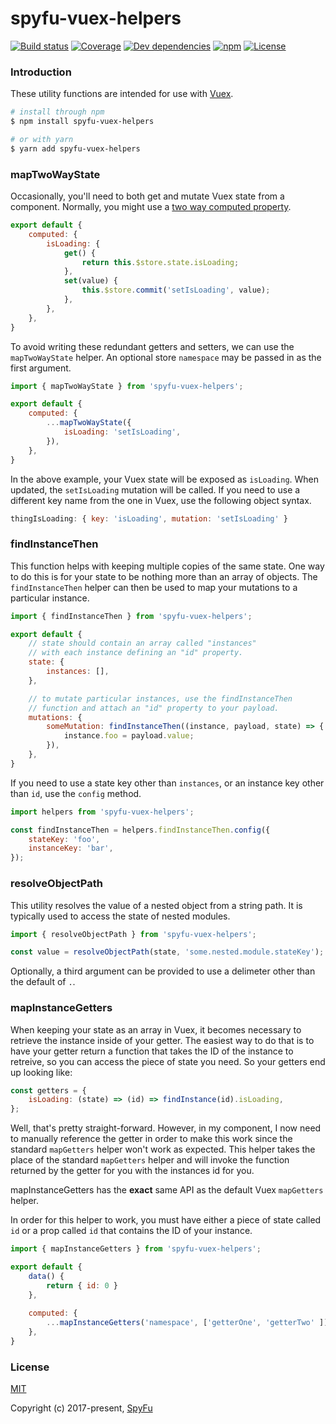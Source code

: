 # spyfu-vuex-helpers

[![Build status](https://img.shields.io/circleci/project/github/spyfu/spyfu-vuex-helpers.svg)](https://circleci.com/gh/spyfu/spyfu-vuex-helpers)
[![Coverage](https://img.shields.io/codecov/c/token/ZnYz3FuhI5/github/spyfu/spyfu-vuex-helpers.svg)](https://codecov.io/gh/spyfu/spyfu-vuex-helpers)
[![Dev dependencies](https://img.shields.io/david/dev/spyfu/spyfu-vuex-helpers.svg)](#)
[![npm](https://img.shields.io/npm/v/spyfu-vuex-helpers.svg)](https://www.npmjs.com/package/spyfu-vuex-helpers)
[![License](https://img.shields.io/badge/license-MIT-blue.svg)](https://github.com/spyfu/spyfu-vuex-helpers/blob/master/LICENSE)

<a name="introduction"></a>
### Introduction

These utility functions are intended for use with [Vuex](https://vuex.vuejs.org/en).

```bash
# install through npm
$ npm install spyfu-vuex-helpers

# or with yarn
$ yarn add spyfu-vuex-helpers
```

<a name="map-two-way-state"></a>
### mapTwoWayState

Occasionally, you'll need to both get and mutate Vuex state from a component. Normally, you might use a [two way computed property](https://vuejs.org/v2/guide/computed.html#Computed-Setter).

```js
export default {
    computed: {
        isLoading: {
            get() {
                return this.$store.state.isLoading;
            },
            set(value) {
                this.$store.commit('setIsLoading', value);
            },
        },
    },
}
```

To avoid writing these redundant getters and setters, we can use the `mapTwoWayState` helper. An optional store `namespace` may be passed in as the first argument.

```js
import { mapTwoWayState } from 'spyfu-vuex-helpers';

export default {
    computed: {
        ...mapTwoWayState({
            isLoading: 'setIsLoading',
        }),
    },
}
```

In the above example, your Vuex state will be exposed as `isLoading`. When updated, the `setIsLoading` mutation will be called. If you need to use a different key name from the one in Vuex, use the following object syntax.

```js
thingIsLoading: { key: 'isLoading', mutation: 'setIsLoading' }
```

<a name="find-instance-then"></a>
### findInstanceThen

This function helps with keeping multiple copies of the same state. One way to do this is for your state to be nothing more than an array of objects. The `findInstanceThen` helper can then be used to map your mutations to a particular instance.

```js
import { findInstanceThen } from 'spyfu-vuex-helpers';

export default {
    // state should contain an array called "instances"
    // with each instance defining an "id" property.
    state: {
        instances: [],
    },

    // to mutate particular instances, use the findInstanceThen
    // function and attach an "id" property to your payload.
    mutations: {
        someMutation: findInstanceThen((instance, payload, state) => {
            instance.foo = payload.value;
        }),
    },
}
```

If you need to use a state key other than `instances`, or an instance key other than `id`, use the `config` method.

```js
import helpers from 'spyfu-vuex-helpers';

const findInstanceThen = helpers.findInstanceThen.config({
    stateKey: 'foo',
    instanceKey: 'bar',
});
```

<a name="resolve-object-path"></a>
### resolveObjectPath

This utility resolves the value of a nested object from a string path. It is typically used to access the state of nested modules.

```js
import { resolveObjectPath } from 'spyfu-vuex-helpers';

const value = resolveObjectPath(state, 'some.nested.module.stateKey');
```

Optionally, a third argument can be provided to use a delimeter other than the default of `.`.

<a name="map-instance-getters"></a>
### mapInstanceGetters

When keeping your state as an array in Vuex, it becomes necessary to retrieve the instance inside of your getter. The easiest way to do that is to have your getter return a function that takes the ID of the instance to retreive, so you can access the piece of state you need. So your getters end up looking like:

```js
const getters = {
    isLoading: (state) => (id) => findInstance(id).isLoading,
};
```

Well, that's pretty straight-forward. However, in my component, I now need to manually reference the getter in order to make this work since the standard `mapGetters` helper won't work as expected. This helper takes the place of the standard `mapGetters` helper and will invoke the function returned by the getter for you with the instances id for you.

mapInstanceGetters has the **exact** same API as the default Vuex `mapGetters` helper.

In order for this helper to work, you must have either a piece of state called `id` or a prop called `id` that contains the ID of your instance.

```js
import { mapInstanceGetters } from 'spyfu-vuex-helpers';

export default {
    data() {
        return { id: 0 }
    },
    
    computed: {
        ...mapInstanceGetters('namespace', ['getterOne', 'getterTwo' ]),
    },
}
```

### License

[MIT](https://github.com/spyfu/spyfu-vuex-helpers/blob/master/LICENSE)

Copyright (c) 2017-present, [SpyFu](https://spyfu.com)
